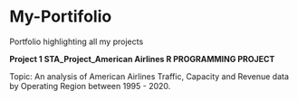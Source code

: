 # My-Portifolio
Portfolio highlighting all my projects


**Project 1
STA_Project_American Airlines
R PROGRAMMING PROJECT**

Topic: An analysis of American Airlines Traffic, Capacity and Revenue data by Operating Region between 1995 - 2020.
